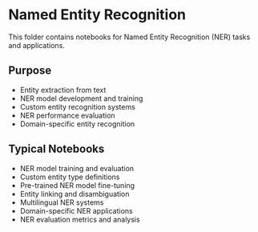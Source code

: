 # Named Entity Recognition

This folder contains notebooks for Named Entity Recognition (NER) tasks and applications.

## Purpose
- Entity extraction from text
- NER model development and training
- Custom entity recognition systems
- NER performance evaluation
- Domain-specific entity recognition

## Typical Notebooks
- NER model training and evaluation
- Custom entity type definitions
- Pre-trained NER model fine-tuning
- Entity linking and disambiguation
- Multilingual NER systems
- Domain-specific NER applications
- NER evaluation metrics and analysis
